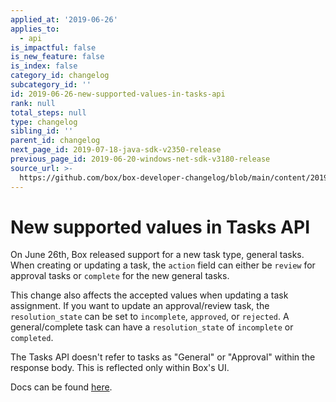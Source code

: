 ```yaml
---
applied_at: '2019-06-26'
applies_to:
  - api
is_impactful: false
is_new_feature: false
is_index: false
category_id: changelog
subcategory_id: ''
id: 2019-06-26-new-supported-values-in-tasks-api
rank: null
total_steps: null
type: changelog
sibling_id: ''
parent_id: changelog
next_page_id: 2019-07-18-java-sdk-v2350-release
previous_page_id: 2019-06-20-windows-net-sdk-v3180-release
source_url: >-
  https://github.com/box/box-developer-changelog/blob/main/content/2019/06-26-new-supported-values-in-tasks-api.md
---
```

# New supported values in Tasks API

On June 26th, Box released support for a new task type, general tasks. When
creating or updating a task, the `action` field can either be `review` for
approval tasks or `complete` for the new general tasks.

This change also affects the accepted values when updating a task assignment.
If you want to update an approval/review task, the `resolution_state` can be
set to `incomplete`, `approved`, or `rejected`. A general/complete task can
have a `resolution_state` of `incomplete` or `completed`.

The Tasks API doesn't refer to tasks as "General" or "Approval" within the
response body. This is reflected only within Box's UI.

Docs can be found [here](endpoint://resources/task/).